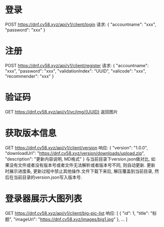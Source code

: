 # 登录
POST https://dnf.cv58.xyz/api/v1/client/login
请求:
{
    "accountname": "xxx",
    "password": "xxx"
}

# 注册
POST https://dnf.cv58.xyz/api/v1/client/register
请求:
{
    "accountname": "xxx",
    "password": "xxx",
    "validationIndex": "UUID",
    "valicode": "xxx",
    "recommender": "xxx"
}

# 验证码
GET https://dnf.cv58.xyz/api/v1/vc/img/{UUID}
返回图片

# 获取版本信息
GET https://dnf.cv58.xyz/api/v1/client/version
响应:
{
    "version": "1.0.0",
    "downloadUrl": "https://dnf.cv58.xyz/version/downloads/upload.zip",
    "description": "更新内容说明, MD格式"
}
与当前目录下version.json做对比, 如果没有文件或者没有版本号或者文件无法解析或者版本号不同, 则自动更新.
更新时展示进度条, 更新过程中禁止其他操作.文件下载下来后, 解压覆盖到当前目录, 然后在当前目录的version.json写入版本号.

# 登录器展示大图列表
GET https://dnf.cv58.xyz/api/v1/client/big-pic-list
响应:
[
    {
        "id": 1,
        "title": "标题",
        "imageUrl": "https://dnf.cv58.xyz/images/big1.jpg"
    },
    ...
]
